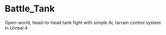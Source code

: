 # Battle_Tank
Open-world, head-to-head tank fight with simple Ai, tarrain control system in Unreal 4
